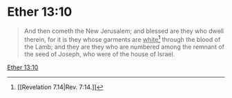 # Ether 13:10

> And then cometh the New Jerusalem; and blessed are they who dwell therein, for it is they whose garments are <u>white</u>[^a] through the blood of the Lamb; and they are they who are numbered among the remnant of the seed of Joseph, who were of the house of Israel.

[Ether 13:10](https://www.churchofjesuschrist.org/study/scriptures/bofm/ether/13?lang=eng&id=p10#p10)


[^a]: [[Revelation 7.14|Rev. 7:14.]]
